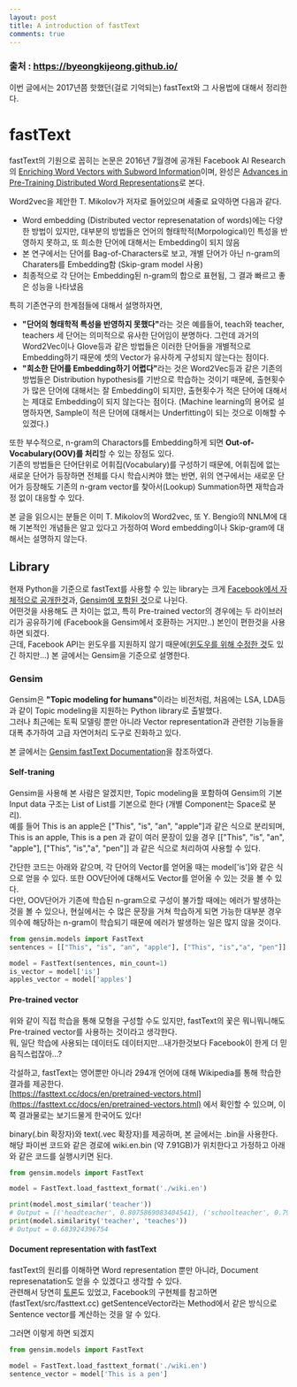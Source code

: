 ```yaml
---
layout: post
title: A introduction of fastText
comments: true
---
```

### 출처 : https://byeongkijeong.github.io/


이번 글에서는 2017년쯤 핫했던(걸로 기억되는) fastText와 그 사용법에 대해서 정리한다. 

# fastText
fastText의 기원으로 꼽히는 논문은 2016년 7월경에 공개된 Facebook AI Research의 [Enriching Word Vectors with Subword Information](https://arxiv.org/abs/1607.04606)이며, 완성은 [Advances in Pre-Training Distributed Word Representations](https://arxiv.org/abs/1712.09405)로 본다.  

Word2vec을 제안한 T. Mikolov가 저자로 들어있으며 세줄로 요약하면 다음과 같다.  
 - Word embedding (Distributed vector represenatation of words)에는 다양한 방법이 있지만, 대부분의 방법들은 언어의 형태학적(Morpological)인 특성을 반영하지 못하고, 또 희소한 단어에 대해서는 Embedding이 되지 않음
 - 본 연구에서는 단어를 Bag-of-Characters로 보고, 개별 단어가 아닌 n-gram의 Charaters를 Embedding함 (Skip-gram model 사용)
 - 최종적으로 각 단어는 Embedding된 n-gram의 합으로 표현됨, 그 결과 빠르고 좋은 성능을 나타냈음

특히 기존연구의 한계점들에 대해서 설명하자면,  
 - <b>"단어의 형태학적 특성을 반영하지 못했다"</b>라는 것은 예를들어, teach와 teacher, teachers 세 단어는 의미적으로 유사한 단어임이 분명하다. 그런데 과거의 Word2Vec이나 Glove등과 같은 방법들은 이러한 단어들을 개별적으로 Embedding하기 때문에 셋의 Vector가 유사하게 구성되지 않는다는 점이다.   
 - <b>"희소한 단어를 Embedding하기 어렵다"</b>라는 것은 Word2Vec등과 같은 기존의 방법들은 Distribution hypothesis를 기반으로 학습하는 것이기 때문에, 출현횟수가 많은 단어에 대해서는 잘 Embedding이 되지만, 출현횟수가 적은 단어에 대해서는 제대로 Embedding이 되지 않는다는 점이다. (Machine learning의 용어로 설명하자면, Sample이 적은 단어에 대해서는 Underfitting이 되는 것으로 이해할 수 있겠다.)
  
또한 부수적으로, n-gram의 Charactors를 Embedding하게 되면 <b>Out-of-Vocabulary(OOV)를 처리</b>할 수 있는 장점도 있다.  
기존의 방법들은 단어단위로 어휘집(Vocabulary)를 구성하기 때문에, 어휘집에 없는 새로운 단어가 등장하면 전체를 다시 학습시켜야 했는 반면, 위의 연구에서는 새로운 단어가 등장해도 기존의 n-gram vector를 찾아서(Lookup) Summation하면 재학습과정 없이 대응할 수 있다.  
  
본 글을 읽으시는 분들은 이미 T. Mikolov의 Word2vec, 또 Y. Bengio의 NNLM에 대해 기본적인 개념들은 알고 있다고 가정하여 Word embedding이나 Skip-gram에 대해서는 설명하지 않는다.
  
## Library
현재 Python을 기준으로 fastText를 사용할 수 있는 library는 크게 [Facebook에서 자체적으로 공개한것](https://github.com/facebookresearch/fastText)과, [Gensim에 포함된 것](https://radimrehurek.com/gensim/models/fasttext.html)으로 나뉜다.  
어떤것을 사용해도 큰 차이는 없고, 특히 Pre-trained vector의 경우에는 두 라이브러리가 공유하기에 (Facebook을 Gensim에서 호환하는 거지만..) 본인이 편한것을 사용하면 되겠다.  
근데, Facebook API는 윈도우를 지원하지 않기 때문에([윈도우를 위해 수정한 것](https://github.com/xiamx/fastText/releases)도 있긴 하지만...) 본 글에서는 Gensim을 기준으로 설명한다.  

### Gensim
Gensim은 <b>"Topic modeling for humans"</b>이라는 비전처럼, 처음에는 LSA, LDA등과 같이 Topic modeling을 지원하는 Python library로 출발했다.  
그러나 최근에는 토픽 모델링 뿐만 아니라 Vector representation과 관련한 기능들을 대폭 추가하여 고급 자연어처리 도구로 진화하고 있다. 
  
본 글에서는 [Gensim fastText Documentation](https://radimrehurek.com/gensim/models/fasttext.html)을 참조하였다.  

#### Self-traning
Gensim을 사용해 본 사람은 알겠지만, Topic modeling을 포함하여 Gensim의 기본 Input data 구조는 List of List를 기본으로 한다 (개별 Component는 Space로 분리).  
예를 들어 This is an apple은 ["This", "is", "an", "apple"]과 같은 식으로 분리되며,  
This is an apple, This is a pen 과 같이 여러 문장이 있을 경우 \[["This", "is", "an", "apple"], ["This", "is","a", "pen"]] 과 같은 식으로 처리하여 사용할 수 있다.  
  
간단한 코드는 아래와 같으며, 각 단어의 Vector를 얻어올 때는 model['is']와 같은 식으로 얻을 수 있다. 또한 OOV단어에 대해서도 Vector를 얻어올 수 있는 것을 볼 수 있다.  
다만, OOV단어가 기존에 학습된 n-gram으로 구성이 불가할 때에는 에러가 발생하는 것을 볼 수 있으나, 현실에서는 수 많은 문장을 거쳐 학습하게 되면 가능한 대부분 경우의수에 해당하는 n-gram이 학습되기 때문에 에러가 발생하는 일은 많지 않을 것이다.

``` Python
from gensim.models import FastText
sentences = [["This", "is", "an", "apple"], ["This", "is","a", "pen"]]

model = FastText(sentences, min_count=1)
is_vector = model['is']
apples_vector = model['apples']
```
#### Pre-trained vector
위와 같이 직접 학습을 통해 모형을 구성할 수도 있지만, fastText의 꽃은 뭐니뭐니해도 Pre-trained vector를 사용하는 것이라고 생각한다.  
뭐, 일단 학습에 사용되는 데이터도 데이터지만...내가한것보다 Facebook이 한게 더 믿음직스럽잖아...?  
  
각설하고, fastText는 영어뿐만 아니라 294개 언어에 대해 Wikipedia를 통해 학습한 결과를 제공한다.  
[https://fasttext.cc/docs/en/pretrained-vectors.html](https://fasttext.cc/docs/en/pretrained-vectors.html) 에서 확인할 수 있으며, 이쪽 결과물로는 보기드물게 한국어도 있다!  
  
binary(.bin 확장자)와 text(.vec 확장자)를 제공하며, 본 글에서는 .bin을 사용한다.  
해당 파이썬 코드와 같은 경로에 wiki.en.bin (약 7.91GB)가 위치한다고 가정하고 아래와 같은 코드를 실행시키면 된다.  

``` Python
from gensim.models import FastText

model = FastText.load_fasttext_format('./wiki.en')

print(model.most_similar('teacher'))
# Output = [('headteacher', 0.8075869083404541), ('schoolteacher', 0.7955552339553833), ('teachers', 0.733420729637146), ('teaches', 0.6839243173599243), ('meacher', 0.6825737357139587), ('teach', 0.6285147070884705), ('taught', 0.6244685649871826), ('teaching', 0.6199781894683838), ('schoolmaster', 0.6037642955780029), ('lessons', 0.5812176465988159)]
print(model.similarity('teacher', 'teaches'))
# Output = 0.683924396754
```

#### Document representation with fastText
fastText의 원리를 이해하면 Word representation 뿐만 아니라, Document represenatation도 얻을 수 있겠다고 생각할 수 있다.  
관련해서 당연히 [토론](https://github.com/facebookresearch/fastText/issues/26)도 있었고, Facebook의 구현체를 참고하면 (fastText/src/fasttext.cc) getSentenceVector라는 Method에서 같은 방식으로 Sentence vector를 계산하는 것을 알 수 있다.  
  
그러면 이렇게 하면 되겠지

``` Python
from gensim.models import FastText

model = FastText.load_fasttext_format('./wiki.en')
sentence_vector = model['This is a pen']
```
